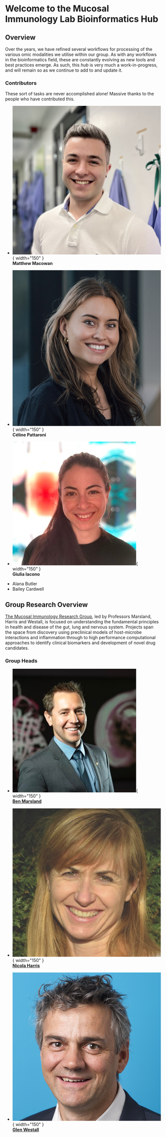 # Welcome to the Mucosal Immunology Lab Bioinformatics Hub

## Overview

Over the years, we have refined several workflows for processing of the various omic modalities we utilise within our group.
As with any workflows in the bioinformatics field, these are constantly evolving as new tools and best practices emerge.
As such, this *hub* is very much a work-in-progress, and will remain so as we continue to add to and update it.

### Contributors

These sort of tasks are never accomplished alone! Massive thanks to the people who have contributed this.

<div class="grid cards" markdown>

-   ![Matthew Macowan](assets/Contributors/matthew_macowan.png){ width="150" }  
    **Matthew Macowan**

-   ![Céline Pattaroni](assets/Contributors/celine_pattaroni.jpeg){ width="150" }  
    **Céline Pattaroni**

-   ![Giulia Iacono](assets/Contributors/giulia_iacono.jpg){ width="150" }  
    **Giulia Iacono**

</div>

* Alana Butler
* Bailey Cardwell

## Group Research Overview

[The Mucosal Immunology Research Group](https://www.monash.edu/medicine/translational/immunology/research/mucosal-immunology-research-group), led by Professors Marsland, Harris and Westall, is focused on understanding the fundamental principles in health and disease of the gut, lung and nervous system. Projects span the space from discovery using preclinical models of host-microbe interactions and inflammation through to high performance computational approaches to identify clinical biomarkers and development of novel drug candidates.

### Group Heads

<div class="grid cards" markdown>

-   ![Ben Marsland](assets/Contributors/ben_marsland.jpg){ width="150" }  
    [**Ben Marsland**](https://research.monash.edu/en/persons/benjamin-marsland)

-   ![Nicola Harris](assets/Contributors/nicola_harris.png){ width="150" }  
    [**Nicola Harris**](https://research.monash.edu/en/persons/nicola-harris)

-   ![Glen Westall](assets/Contributors/glen_westall.png){ width="150" }  
    [**Glen Westall**](https://research.monash.edu/en/persons/glen-westall)

</div>